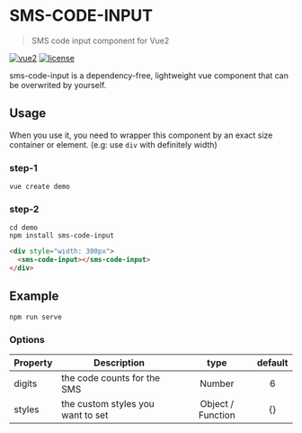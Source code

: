 # SMS-CODE-INPUT
> SMS code input component for Vue2 

 [![vue2](https://img.shields.io/badge/vue-2.x-brightgreen.svg)](https://vuejs.org/)
 [![license](https://img.shields.io/github/license/mashape/apistatus.svg)](https://github.com/zdesign-ui/sms-code-input.git)

 sms-code-input is a dependency-free, lightweight vue component that can be overwrited by yourself.

## Usage

When you use it, you need to wrapper this component by an exact size container or element. (e.g: use <code>div</code> with definitely width)

### step-1
```
vue create demo
```
### step-2
```
cd demo
npm install sms-code-input
```

```html
<div style="width: 300px">
  <sms-code-input></sms-code-input>
</div>
```

## Example
```
npm run serve
```

### Options
|    Property    |    Description   |   type   |	default	|
| -----------------  | ---------------- | :--------: | :----------: |
| digits         | the code counts for the SMS  |Number| 6 |
| styles         | the custom styles you want to set |Object / Function | {} |